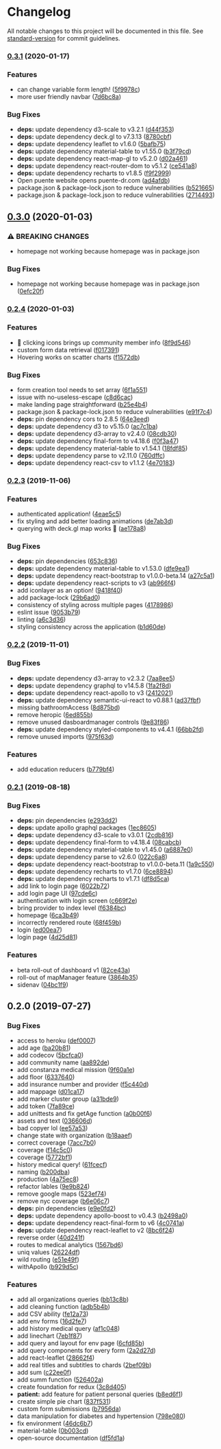 # Changelog

All notable changes to this project will be documented in this file. See [standard-version](https://github.com/conventional-changelog/standard-version) for commit guidelines.

### [0.3.1](https://github.com/hopetambala/puente-react-dashboard/compare/v0.3.0...v0.3.1) (2020-01-17)


### Features

* can change variable form length! ([5f9978c](https://github.com/hopetambala/puente-react-dashboard/commit/5f9978c95447780b875e6810e2a3e583e3cc937d))
* more user friendly navbar ([7d6bc8a](https://github.com/hopetambala/puente-react-dashboard/commit/7d6bc8ab96fb9c1fa41743d957c650178e625c3d))


### Bug Fixes

* **deps:** update dependency d3-scale to v3.2.1 ([d44f353](https://github.com/hopetambala/puente-react-dashboard/commit/d44f3531121f777d9ffa7d42944ec75784a892fd))
* **deps:** update dependency deck.gl to v7.3.13 ([8780cbf](https://github.com/hopetambala/puente-react-dashboard/commit/8780cbf7abceb880cee41449a8fcf5a925cd6836))
* **deps:** update dependency leaflet to v1.6.0 ([5bafb75](https://github.com/hopetambala/puente-react-dashboard/commit/5bafb7523be8093f0fd680a2eb5bf5e130e4a780))
* **deps:** update dependency material-table to v1.55.0 ([b3f79cd](https://github.com/hopetambala/puente-react-dashboard/commit/b3f79cdbc8995aa65b2c8ecc1118480aed3198a4))
* **deps:** update dependency react-map-gl to v5.2.0 ([d02a461](https://github.com/hopetambala/puente-react-dashboard/commit/d02a4617da8d9660dfa45cc957504cf3974e0e12))
* **deps:** update dependency react-router-dom to v5.1.2 ([ce541a8](https://github.com/hopetambala/puente-react-dashboard/commit/ce541a84a0acd9208f70c88aa9c28ef83bdd4584))
* **deps:** update dependency recharts to v1.8.5 ([f9f2999](https://github.com/hopetambala/puente-react-dashboard/commit/f9f29991dee1d1147efdf6eb855bbb12a74d2e78))
* Open puente website opens puente-dr.com ([ad4afdb](https://github.com/hopetambala/puente-react-dashboard/commit/ad4afdb535a8bb0434cf19883dfb8649ba964784))
* package.json & package-lock.json to reduce vulnerabilities ([b521665](https://github.com/hopetambala/puente-react-dashboard/commit/b5216651801fd064dd864c1a6d89c2b7024e4f81))
* package.json & package-lock.json to reduce vulnerabilities ([2714493](https://github.com/hopetambala/puente-react-dashboard/commit/271449370e7838e5764b2a7751a05ffeb8d9ac53))

## [0.3.0](https://github.com/hopetambala/puente-react-dashboard/compare/v0.2.4...v0.3.0) (2020-01-03)


### ⚠ BREAKING CHANGES

* homepage not working because homepage was in package.json

### Bug Fixes

* homepage not working because homepage was in package.json ([0efc20f](https://github.com/hopetambala/puente-react-dashboard/commit/0efc20f49ab9d5d98675446530897f47deb16db3))

### [0.2.4](https://github.com/hopetambala/puente-react-dashboard/compare/v0.2.3...v0.2.4) (2020-01-03)


### Features

* :confetti_ball: clicking icons brings up community member info ([8f9d546](https://github.com/hopetambala/puente-react-dashboard/commit/8f9d54681d1d5406fc47c602924529bd8b8da333))
* custom form data retrieval ([f017391](https://github.com/hopetambala/puente-react-dashboard/commit/f0173918e32ffb7bad1eec58d2c61c0cafd94d07))
* Hovering works on scatter charts ([f1572db](https://github.com/hopetambala/puente-react-dashboard/commit/f1572dbfe3c604224c24a591dc9497d32b49c295))


### Bug Fixes

* form creation tool needs to set array ([6f1a551](https://github.com/hopetambala/puente-react-dashboard/commit/6f1a55121fccc344d6a1b936fe2e74e50858679f))
* issue with no-useless-escape ([c8d6cac](https://github.com/hopetambala/puente-react-dashboard/commit/c8d6cacdb73e84ae8abed5b89637d4c4870b63b5))
* make landing page straightforward ([b25e4b4](https://github.com/hopetambala/puente-react-dashboard/commit/b25e4b4bd83e61e33dbaa83a3f96b197945ca38d))
* package.json & package-lock.json to reduce vulnerabilities ([e91f7c4](https://github.com/hopetambala/puente-react-dashboard/commit/e91f7c42e5a84969db074320f4beab2c81baf401))
* **deps:** pin dependency cors to 2.8.5 ([64e3eed](https://github.com/hopetambala/puente-react-dashboard/commit/64e3eed13d69c9da4e67f838c12e05e76d88d807))
* **deps:** update dependency d3 to v5.15.0 ([ac7c1ba](https://github.com/hopetambala/puente-react-dashboard/commit/ac7c1bab84f93edb7554736b925a8fe63786960f))
* **deps:** update dependency d3-array to v2.4.0 ([08cdb30](https://github.com/hopetambala/puente-react-dashboard/commit/08cdb3075059cb8d71acf8b9e6702e8f6b266e76))
* **deps:** update dependency final-form to v4.18.6 ([f0f3a47](https://github.com/hopetambala/puente-react-dashboard/commit/f0f3a47b7a65e2807ac8e4d490a09466276f6b9d))
* **deps:** update dependency material-table to v1.54.1 ([18fdf85](https://github.com/hopetambala/puente-react-dashboard/commit/18fdf85843a5d2f2eceb08c2f2d77f1deec9b4c2))
* **deps:** update dependency parse to v2.11.0 ([760dffc](https://github.com/hopetambala/puente-react-dashboard/commit/760dffcf8625f5f184fa8d6e84b8acd73720d407))
* **deps:** update dependency react-csv to v1.1.2 ([4e70183](https://github.com/hopetambala/puente-react-dashboard/commit/4e70183e83a4783099f81ac1d310d6013a824f4a))

### [0.2.3](https://github.com/hopetambala/puente-react-dashboard/compare/v0.2.2...v0.2.3) (2019-11-06)


### Features

* authenticated application! ([4eae5c5](https://github.com/hopetambala/puente-react-dashboard/commit/4eae5c5d2ba645c7e36cf0b9e7717a8fbb88113d))
* fix styling and add better loading animations ([de7ab3d](https://github.com/hopetambala/puente-react-dashboard/commit/de7ab3d8523d11ba5c856a55e2a287c85f6a81ce))
* querying with deck.gl map works :confetti_ball: ([ae178a8](https://github.com/hopetambala/puente-react-dashboard/commit/ae178a8aff652c179bc1de164a8367708d0b3a67))


### Bug Fixes

* **deps:** pin dependencies ([653c836](https://github.com/hopetambala/puente-react-dashboard/commit/653c836e3f8f80d9ed64a2268db9d738177c9c83))
* **deps:** update dependency material-table to v1.53.0 ([dfe9ea1](https://github.com/hopetambala/puente-react-dashboard/commit/dfe9ea1e07599abaf533d92901217f7616b4bac6))
* **deps:** update dependency react-bootstrap to v1.0.0-beta.14 ([a27c5a1](https://github.com/hopetambala/puente-react-dashboard/commit/a27c5a155d2e5c2b2fbb7d2ce5a2063449057d4d))
* **deps:** update dependency react-scripts to v3 ([ab966f4](https://github.com/hopetambala/puente-react-dashboard/commit/ab966f405cf7fcbd520da1cbe66b108d5ea75192))
* add iconlayer as an option! ([9418f40](https://github.com/hopetambala/puente-react-dashboard/commit/9418f40cb6608d46a6365bf880def4a344dd1b42))
* add package-lock ([29b6ad0](https://github.com/hopetambala/puente-react-dashboard/commit/29b6ad0730d5439a25d64093ae677e5de8a07762))
* consistency of styling across multiple pages ([4178986](https://github.com/hopetambala/puente-react-dashboard/commit/41789864e05ad2a76729ef3476174b7c2c826b6e))
* eslint issue ([9053b79](https://github.com/hopetambala/puente-react-dashboard/commit/9053b7926b94c3b86ff5385693fbf3ac4f4270b2))
* linting ([a6c3d36](https://github.com/hopetambala/puente-react-dashboard/commit/a6c3d36a10c5fd08775e765eefe87835f59830b5))
* styling consistency across the application ([b1d60de](https://github.com/hopetambala/puente-react-dashboard/commit/b1d60de2b55ae2b8b2d1c3d65d3853e88ab80db3))

### [0.2.2](https://github.com/hopetambala/puente-react-dashboard/compare/v0.2.1...v0.2.2) (2019-11-01)


### Bug Fixes

* **deps:** update dependency d3-array to v2.3.2 ([7aa8ee5](https://github.com/hopetambala/puente-react-dashboard/commit/7aa8ee5))
* **deps:** update dependency graphql to v14.5.8 ([1fa2f8d](https://github.com/hopetambala/puente-react-dashboard/commit/1fa2f8d))
* **deps:** update dependency react-apollo to v3 ([2412021](https://github.com/hopetambala/puente-react-dashboard/commit/2412021))
* **deps:** update dependency semantic-ui-react to v0.88.1 ([ad37fbf](https://github.com/hopetambala/puente-react-dashboard/commit/ad37fbf))
* missing bathroomAccess ([8d875bd](https://github.com/hopetambala/puente-react-dashboard/commit/8d875bd))
* remove heropic ([6ed855b](https://github.com/hopetambala/puente-react-dashboard/commit/6ed855b))
* remove unused dasboardmanager controls ([9e83f86](https://github.com/hopetambala/puente-react-dashboard/commit/9e83f86))
* **deps:** update dependency styled-components to v4.4.1 ([66bb2fd](https://github.com/hopetambala/puente-react-dashboard/commit/66bb2fd))
* remove unused imports ([975f63d](https://github.com/hopetambala/puente-react-dashboard/commit/975f63d))


### Features

* add education reducers ([b779bf4](https://github.com/hopetambala/puente-react-dashboard/commit/b779bf4))

### [0.2.1](https://github.com/hopetambala/puente-react-dashboard/compare/v0.2.0...v0.2.1) (2019-08-18)


### Bug Fixes

* **deps:** pin dependencies ([e293dd2](https://github.com/hopetambala/puente-react-dashboard/commit/e293dd2))
* **deps:** update apollo graphql packages ([1ec8605](https://github.com/hopetambala/puente-react-dashboard/commit/1ec8605))
* **deps:** update dependency d3-scale to v3.0.1 ([2cdb816](https://github.com/hopetambala/puente-react-dashboard/commit/2cdb816))
* **deps:** update dependency final-form to v4.18.4 ([08cabcb](https://github.com/hopetambala/puente-react-dashboard/commit/08cabcb))
* **deps:** update dependency material-table to v1.45.0 ([a6887e0](https://github.com/hopetambala/puente-react-dashboard/commit/a6887e0))
* **deps:** update dependency parse to v2.6.0 ([022c6a8](https://github.com/hopetambala/puente-react-dashboard/commit/022c6a8))
* **deps:** update dependency react-bootstrap to v1.0.0-beta.11 ([1a9c550](https://github.com/hopetambala/puente-react-dashboard/commit/1a9c550))
* **deps:** update dependency recharts to v1.7.0 ([6ce8894](https://github.com/hopetambala/puente-react-dashboard/commit/6ce8894))
* **deps:** update dependency recharts to v1.7.1 ([df8d5ca](https://github.com/hopetambala/puente-react-dashboard/commit/df8d5ca))
* add link to login page ([6022b72](https://github.com/hopetambala/puente-react-dashboard/commit/6022b72))
* add login page UI ([97cde6c](https://github.com/hopetambala/puente-react-dashboard/commit/97cde6c))
* authentication with login screen ([c669f2e](https://github.com/hopetambala/puente-react-dashboard/commit/c669f2e))
* bring provider to index level ([f6384bc](https://github.com/hopetambala/puente-react-dashboard/commit/f6384bc))
* homepage ([6ca3b49](https://github.com/hopetambala/puente-react-dashboard/commit/6ca3b49))
* incorrectly rendered route ([68f459b](https://github.com/hopetambala/puente-react-dashboard/commit/68f459b))
* login ([ed00ea7](https://github.com/hopetambala/puente-react-dashboard/commit/ed00ea7))
* login page ([4d25d81](https://github.com/hopetambala/puente-react-dashboard/commit/4d25d81))


### Features

* beta roll-out of dashboard v1 ([82ce43a](https://github.com/hopetambala/puente-react-dashboard/commit/82ce43a))
* roll-out of mapManager feature ([3864b35](https://github.com/hopetambala/puente-react-dashboard/commit/3864b35))
* sidenav ([04bc1f9](https://github.com/hopetambala/puente-react-dashboard/commit/04bc1f9))

## 0.2.0 (2019-07-27)


### Bug Fixes

* access to heroku ([def0007](https://github.com/hopetambala/puente-react-dashboard/commit/def0007))
* add age ([ba20b81](https://github.com/hopetambala/puente-react-dashboard/commit/ba20b81))
* add codecov ([5bcfca0](https://github.com/hopetambala/puente-react-dashboard/commit/5bcfca0))
* add community name ([aa892de](https://github.com/hopetambala/puente-react-dashboard/commit/aa892de))
* add constanza medical mission ([9f60a1e](https://github.com/hopetambala/puente-react-dashboard/commit/9f60a1e))
* add floor ([6337640](https://github.com/hopetambala/puente-react-dashboard/commit/6337640))
* add insurance number and provider ([f5c440d](https://github.com/hopetambala/puente-react-dashboard/commit/f5c440d))
* add mappage ([d01ca17](https://github.com/hopetambala/puente-react-dashboard/commit/d01ca17))
* add marker cluster group ([a31bde9](https://github.com/hopetambala/puente-react-dashboard/commit/a31bde9))
* add token ([7fa89ce](https://github.com/hopetambala/puente-react-dashboard/commit/7fa89ce))
* add unittests and fix getAge function ([a0b00f6](https://github.com/hopetambala/puente-react-dashboard/commit/a0b00f6))
* assets and text ([036606d](https://github.com/hopetambala/puente-react-dashboard/commit/036606d))
* bad copyer lol ([ee57a53](https://github.com/hopetambala/puente-react-dashboard/commit/ee57a53))
* change state with organization ([b18aaef](https://github.com/hopetambala/puente-react-dashboard/commit/b18aaef))
* correct coverage ([7acc7b0](https://github.com/hopetambala/puente-react-dashboard/commit/7acc7b0))
* coverage ([f14c5c0](https://github.com/hopetambala/puente-react-dashboard/commit/f14c5c0))
* coverage ([5772bf1](https://github.com/hopetambala/puente-react-dashboard/commit/5772bf1))
* history medical query! ([61fcecf](https://github.com/hopetambala/puente-react-dashboard/commit/61fcecf))
* naming ([b200dba](https://github.com/hopetambala/puente-react-dashboard/commit/b200dba))
* production ([4a75ec8](https://github.com/hopetambala/puente-react-dashboard/commit/4a75ec8))
* refactor lables ([9e9b824](https://github.com/hopetambala/puente-react-dashboard/commit/9e9b824))
* remove google maps ([523ef74](https://github.com/hopetambala/puente-react-dashboard/commit/523ef74))
* remove nyc coverage ([b6e06c7](https://github.com/hopetambala/puente-react-dashboard/commit/b6e06c7))
* **deps:** pin dependencies ([e9e0fd2](https://github.com/hopetambala/puente-react-dashboard/commit/e9e0fd2))
* **deps:** update dependency apollo-boost to v0.4.3 ([b2498a0](https://github.com/hopetambala/puente-react-dashboard/commit/b2498a0))
* **deps:** update dependency react-final-form to v6 ([4c0741a](https://github.com/hopetambala/puente-react-dashboard/commit/4c0741a))
* **deps:** update dependency react-leaflet to v2 ([8bc6f24](https://github.com/hopetambala/puente-react-dashboard/commit/8bc6f24))
* reverse order ([40d241f](https://github.com/hopetambala/puente-react-dashboard/commit/40d241f))
* routes to medical analytics ([1567bd6](https://github.com/hopetambala/puente-react-dashboard/commit/1567bd6))
* uniq values ([26224df](https://github.com/hopetambala/puente-react-dashboard/commit/26224df))
* wild routing ([e51e49f](https://github.com/hopetambala/puente-react-dashboard/commit/e51e49f))
* withApollo ([b929d5c](https://github.com/hopetambala/puente-react-dashboard/commit/b929d5c))


### Features

* add all organizations queries ([bb13c8b](https://github.com/hopetambala/puente-react-dashboard/commit/bb13c8b))
* add cleaning function ([adb5b4b](https://github.com/hopetambala/puente-react-dashboard/commit/adb5b4b))
* add CSV ability ([fe12a73](https://github.com/hopetambala/puente-react-dashboard/commit/fe12a73))
* add env forms ([16d2fe7](https://github.com/hopetambala/puente-react-dashboard/commit/16d2fe7))
* add history medical query ([af1c048](https://github.com/hopetambala/puente-react-dashboard/commit/af1c048))
* add linechart ([7eb1f87](https://github.com/hopetambala/puente-react-dashboard/commit/7eb1f87))
* add query and layout for env page ([6cfd85b](https://github.com/hopetambala/puente-react-dashboard/commit/6cfd85b))
* add query components for every form ([2a2d27d](https://github.com/hopetambala/puente-react-dashboard/commit/2a2d27d))
* add react-leaflet ([28662f4](https://github.com/hopetambala/puente-react-dashboard/commit/28662f4))
* add real titles and subtitles to chards ([2bef09b](https://github.com/hopetambala/puente-react-dashboard/commit/2bef09b))
* add sum ([c22ee0f](https://github.com/hopetambala/puente-react-dashboard/commit/c22ee0f))
* add summ function ([526402a](https://github.com/hopetambala/puente-react-dashboard/commit/526402a))
* create foundation for redux ([3c8d405](https://github.com/hopetambala/puente-react-dashboard/commit/3c8d405))
* **patient:** add feature for patient personal queries ([b8ed6f1](https://github.com/hopetambala/puente-react-dashboard/commit/b8ed6f1))
* create simple pie chart ([837f531](https://github.com/hopetambala/puente-react-dashboard/commit/837f531))
* custom form submissions ([b7956da](https://github.com/hopetambala/puente-react-dashboard/commit/b7956da))
* data manipulation for diabetes and hypertension ([798e080](https://github.com/hopetambala/puente-react-dashboard/commit/798e080))
* fix environment ([46dc6b7](https://github.com/hopetambala/puente-react-dashboard/commit/46dc6b7))
* material-table ([0b003cd](https://github.com/hopetambala/puente-react-dashboard/commit/0b003cd))
* open-source documentation ([df5fd1a](https://github.com/hopetambala/puente-react-dashboard/commit/df5fd1a))

